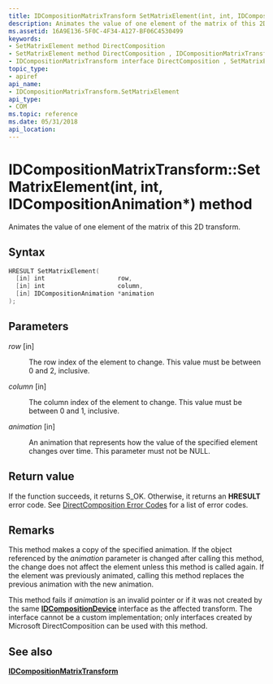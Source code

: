 ```yaml
---
title: IDCompositionMatrixTransform SetMatrixElement(int, int, IDCompositionAnimation ) method
description: Animates the value of one element of the matrix of this 2D transform.
ms.assetid: 16A9E136-5F0C-4F34-A127-BF06C4530499
keywords:
- SetMatrixElement method DirectComposition
- SetMatrixElement method DirectComposition , IDCompositionMatrixTransform interface
- IDCompositionMatrixTransform interface DirectComposition , SetMatrixElement method
topic_type:
- apiref
api_name:
- IDCompositionMatrixTransform.SetMatrixElement
api_type:
- COM
ms.topic: reference
ms.date: 05/31/2018
api_location: 
---
```


# IDCompositionMatrixTransform::SetMatrixElement(int, int, IDCompositionAnimation\*) method

Animates the value of one element of the matrix of this 2D transform.

## Syntax


```C++
HRESULT SetMatrixElement(
  [in] int                    row,
  [in] int                    column,
  [in] IDCompositionAnimation *animation
);
```



## Parameters

<dl> <dt>

*row* \[in\]
</dt> <dd>

The row index of the element to change. This value must be between 0 and 2, inclusive.

</dd> <dt>

*column* \[in\]
</dt> <dd>

The column index of the element to change. This value must be between 0 and 1, inclusive.

</dd> <dt>

*animation* \[in\]
</dt> <dd>

An animation that represents how the value of the specified element changes over time. This parameter must not be NULL.

</dd> </dl>

## Return value

If the function succeeds, it returns S\_OK. Otherwise, it returns an **HRESULT** error code. See [DirectComposition Error Codes](directcomposition-error-codes.md) for a list of error codes.

## Remarks

This method makes a copy of the specified animation. If the object referenced by the *animation* parameter is changed after calling this method, the change does not affect the element unless this method is called again. If the element was previously animated, calling this method replaces the previous animation with the new animation.

This method fails if *animation* is an invalid pointer or if it was not created by the same [**IDCompositionDevice**](https://msdn.microsoft.com/en-us/library/Hh437392(v=VS.85).aspx) interface as the affected transform. The interface cannot be a custom implementation; only interfaces created by Microsoft DirectComposition can be used with this method.

## See also

<dl> <dt>

[**IDCompositionMatrixTransform**](https://msdn.microsoft.com/en-us/library/Hh437424(v=VS.85).aspx)
</dt> </dl>

 

 




